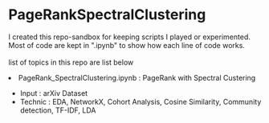 # PageRankSpectralClustering

I created this repo-sandbox for keeping scripts I played or experimented.</br>
Most of code are kept in ".ipynb" to show how each line of code works.</br>
</br>
list of topics in this repo are list below </br>
<li> PageRank_SpectralClustering.ipynb : PageRank with Spectral Custering </li>
  <ul>
  <li> Input : arXiv Dataset </li>
  <li> Technic : EDA, NetworkX, Cohort Analysis, Cosine Similarity, Community detection, TF-IDF, LDA </li>
  </ul>
